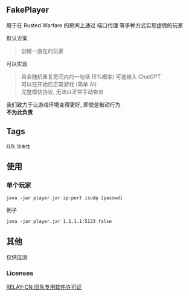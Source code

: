 ## FakePlayer
用于在 Rusted Warfare 的房间上通过 端口代理 等多种方式实现虚假的玩家  

默认方案
> 创建一直在的玩家  

可以实现
> 且会随机重复房间内的一句话 (5%概率) 可选接入 ChatGPT  
> 可以在开始后正常游戏 (简单 AI)  
> 完整模仿协议, 无法以正常手动查出  

我们致力于让游戏环境变得更好, 即使是被动行为.   
**不为此负责**  

## Tags
`红队` `攻击性`   

## 使用
### 单个玩家
```text
java -jar player.jar ip:port isudp [passwd]
```
例子
```text
java -jar player.jar 1.1.1.1:5123 false
```

## 其他
仅供压测

### Licenses  
[RELAY-CN 团队专用软件许可证](https://github.com/RELAY-CN/.github/blob/main/LICENSE.md)

